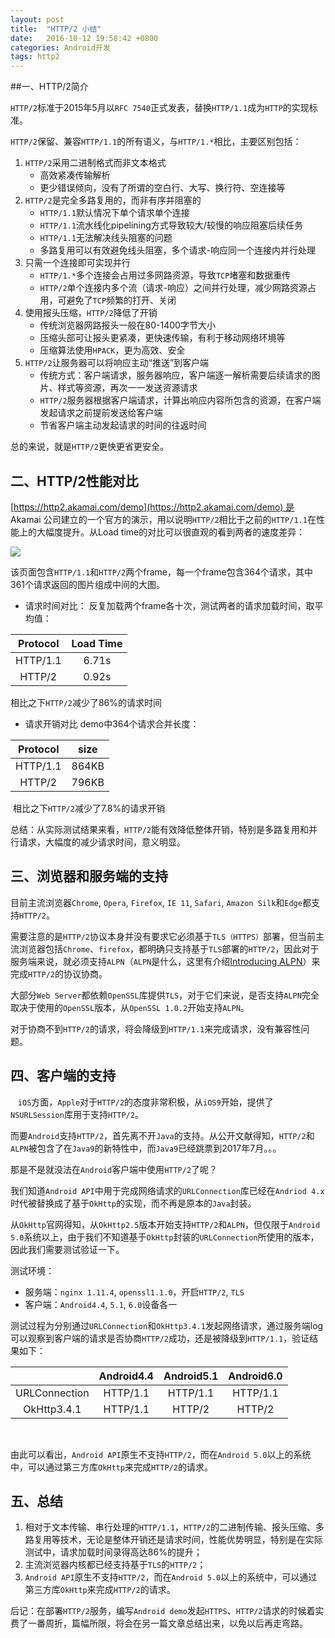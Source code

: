 ```yaml
---
layout: post
title:  "HTTP/2 小结"
date:   2016-10-12 19:58:42 +0800
categories: Android开发
tags: http2
---
```


##一、HTTP/2简介

```HTTP/2```标准于2015年5月以```RFC 7540```正式发表，替换```HTTP/1.1```成为```HTTP```的实现标准。

```HTTP/2```保留、兼容```HTTP/1.1```的所有语义，与```HTTP/1.*```相比，主要区别包括：

1. ```HTTP/2```采用二进制格式而非文本格式
 	* 高效紧凑传输解析
	* 更少错误倾向，没有了所谓的空白行、大写、换行符、空连接等
2. ```HTTP/2```是完全多路复用的，而非有序并阻塞的
	* ```HTTP/1.1```默认情况下单个请求单个连接
	* ```HTTP/1.1```流水线化pipelining方式导致较大/较慢的响应阻塞后续任务
	* ```HTTP/1.1```无法解决线头阻塞的问题
	* 多路复用可以有效避免线头阻塞，多个请求-响应同一个连接内并行处理
3. 只需一个连接即可实现并行
	* ```HTTP/1.*```多个连接会占用过多网路资源，导致```TCP```堵塞和数据重传
	* ```HTTP/2```单个连接内多个流（请求-响应）之间并行处理，减少网路资源占用，可避免了```TCP```频繁的打开、关闭
4. 使用报头压缩，```HTTP/2```降低了开销
	* 传统浏览器网路报头一般在80-1400字节大小
	* 压缩头部可让报头更紧凑，更快速传输，有利于移动网络环境等
	* 压缩算法使用```HPACK```，更为高效、安全
5. ```HTTP/2```让服务器可以将响应主动“推送”到客户端
	* 传统方式：客户端请求，服务器响应，客户端逐一解析需要后续请求的图片、样式等资源，再次一一发送资源请求
	* ```HTTP/2```服务器根据客户端请求，计算出响应内容所包含的资源，在客户端发起请求之前提前发送给客户端
	* 节省客户端主动发起请求的时间的往返时间

总的来说，就是```HTTP/2```更快更省更安全。
 
 
## 二、HTTP/2性能对比

[https://http2.akamai.com/demo](https://http2.akamai.com/demo) 是 Akamai 公司建立的一个官方的演示，用以说明```HTTP/2```相比于之前的```HTTP/1.1```在性能上的大幅度提升。从Load time的对比可以很直观的看到两者的速度差异：

![](./../assets/img/post/http2_1.jpg)

该页面包含```HTTP/1.1```和```HTTP/2```两个frame，每一个frame包含364个请求，其中361个请求返回的图片组成中间的大图。

* 请求时间对比：
反复加载两个frame各十次，测试两者的请求加载时间，取平均值：

|Protocol|Load Time|
|:---:|:---:|
| HTTP/1.1 | 6.71s |
| HTTP/2 | 0.92s |

相比之下```HTTP/2```减少了86%的请求时间

* 请求开销对比
demo中364个请求合并长度：

|Protocol|size|
|:---:|:---:|
| HTTP/1.1 | 864KB |
| HTTP/2 | 796KB |

 相比之下```HTTP/2```减少了7.8%的请求开销

总结：从实际测试结果来看，```HTTP/2```能有效降低整体开销，特别是多路复用和并行请求，大幅度的减少请求时间，意义明显。

## 三、浏览器和服务端的支持

目前主流浏览器```Chrome```, ```Opera```, ```Firefox```, ```IE 11```, ```Safari```, ```Amazon Silk```和```Edge```都支持```HTTP/2```。

需要注意的是```HTTP/2```协议本身并没有要求它必须基于```TLS（HTTPS）```部署，但当前主流浏览器包括```Chrome```、```firefox```，都明确只支持基于```TLS```部署的```HTTP/2```，因此对于服务端来说，就必须支持```ALPN```（```ALPN```是什么，这里有介绍[Introducing ALPN](http://www.eclipse.org/jetty/documentation/current/alpn-chapter.html)）来完成```HTTP/2```的协议协商。

大部分```Web Server```都依赖```OpenSSL```库提供```TLS```，对于它们来说，是否支持```ALPN```完全取决于使用的```OpenSSL```版本，从```OpenSSL 1.0.2```开始支持```ALPN```。

对于协商不到```HTTP/2```的请求，将会降级到```HTTP/1.1```来完成请求，没有兼容性问题。
 
## 四、客户端的支持
 
 ```iOS```方面，```Apple```对于```HTTP/2```的态度非常积极，从```iOS9```开始，提供了```NSURLSession```库用于支持```HTTP/2```。

而要```Android```支持```HTTP/2```，首先离不开```Java```的支持。从公开文献得知，```HTTP/2```和```ALPN```被包含了在```Java9```的新特性中，而```Java9```已经跳票到2017年7月。。。

那是不是就没法在```Android```客户端中使用```HTTP/2```了呢？

我们知道```Android API```中用于完成网络请求的```URLConnection```库已经在```Andriod 4.x```时代被替换成了基于```OkHttp```的实现，而不再是原本的```Java```封装。

从```OkHttp```官网得知，从```OkHttp2.5```版本开始支持```HTTP/2```和```ALPN```，但仅限于```Android 5.0```系统以上，由于我们不知道基于```OkHttp```封装的```URLConnection```所使用的版本，因此我们需要测试验证一下。

测试环境：

* 服务端：```nginx 1.11.4```, ```openssl1.1.0```，开启```HTTP/2```, ```TLS```
* 客户端：```Android4.4```, ```5.1```, ```6.0```设备各一

测试过程为分别通过```URLConnection```和```OkHttp3.4.1```发起网络请求，通过服务端log可以观察到客户端的请求是否协商```HTTP/2```成功，还是被降级到```HTTP/1.1```，验证结果如下：

||Android4.4|Android5.1|Android6.0|
|:---:|:---:|:---:|:---:|
|URLConnection |	HTTP/1.1 | HTTP/1.1 |	 HTTP/1.1
|OkHttp3.4.1 | HTTP/1.1 | HTTP/2 | HTTP/2
 

由此可以看出，```Android API```原生不支持```HTTP/2```，而在```Android 5.0```以上的系统中，可以通过第三方库```OkHttp```来完成```HTTP/2```的请求。
 

## 五、总结

1. 相对于文本传输、串行处理的```HTTP/1.1```，```HTTP/2```的二进制传输、报头压缩、多路复用等技术，无论是整体开销还是请求时间，性能优势明显，特别是在实际测试中，请求加载时间录得高达86%的提升；
2. 主流浏览器内核都已经支持基于```TLS```的```HTTP/2```；
3. ```Android API```原生不支持```HTTP/2```，而在```Android 5.0```以上的系统中，可以通过第三方库```OkHttp```来完成```HTTP/2```的请求。

后记：在部署```HTTP/2```服务，编写```Android demo```发起```HTTPS```、```HTTP/2```请求的时候着实费了一番周折，篇幅所限，将会在另一篇文章总结出来，以免以后再走弯路。